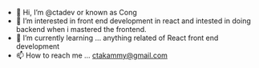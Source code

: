 - 👋 Hi, I’m @ctadev or known as Cong
- 👀 I’m interested in front end development in react and intested in doing backend when i mastered the frontend.
- 🌱 I’m currently learning ... anything related of React front end development
- 📫 How to reach me ... ctakammy@gmail.com

<!---
ctadev/ctadev is a ✨ special ✨ repository because its `README.md` (this file) appears on your GitHub profile.
You can click the Preview link to take a look at your changes.
--->
